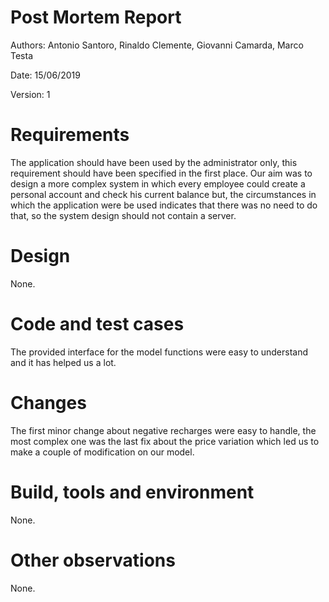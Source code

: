 # Post Mortem Report

Authors: Antonio Santoro, Rinaldo Clemente, Giovanni Camarda, Marco Testa

Date: 15/06/2019

Version: 1


# Requirements


The application should have been used by the administrator only, this requirement should have been specified in the first place. Our aim was to design a more complex system in which every employee could create a personal account and check his current balance but, the circumstances in which the application were be used indicates that there was no need to do that, so the system design should not contain a server.

# Design


None.

# Code and test cases



The provided interface for the model functions were easy to understand and it has helped us a lot.

# Changes


The first minor change about negative recharges were easy to handle, the most complex one was the last fix about the price variation which led us to make a couple of modification on our model.


# Build, tools and environment


None.

# Other observations

None.